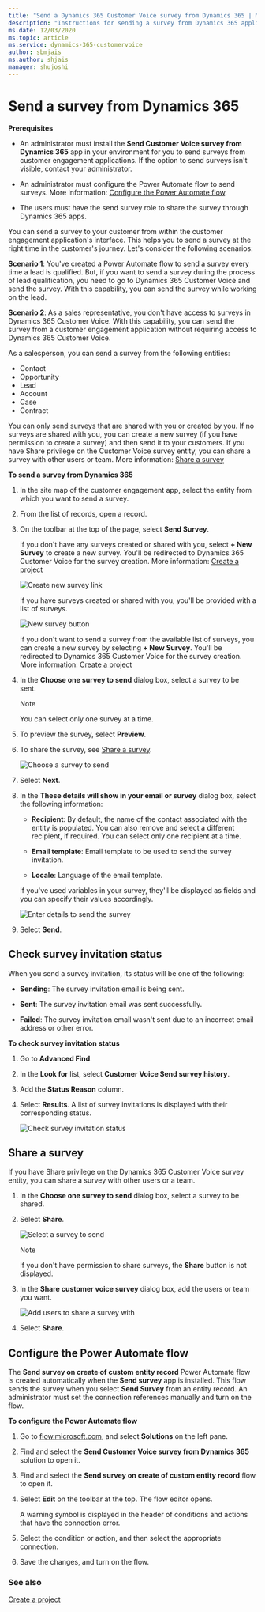```yaml
---
title: "Send a Dynamics 365 Customer Voice survey from Dynamics 365 | MicrosoftDocs"
description: "Instructions for sending a survey from Dynamics 365 applications"
ms.date: 12/03/2020
ms.topic: article
ms.service: dynamics-365-customervoice
author: sbmjais
ms.author: shjais
manager: shujoshi
---
```


# Send a survey from Dynamics 365
<!--markdownlint-disable MD036-->
**Prerequisites**

- An administrator must install the **Send Customer Voice survey from Dynamics 365** app in your environment for you to send surveys from customer engagement applications. If the option to send surveys isn't visible, contact your administrator.

- An administrator must configure the Power Automate flow to send surveys. More information: [Configure the Power Automate flow](#configure-the-power-automate-flow).

- The users must have the send survey role to share the survey through Dynamics 365 apps.

You can send a survey to your customer from within the customer engagement application's interface. This helps you to send a survey at the right time in the customer's journey. Let's consider the following scenarios:

**Scenario 1**: You've created a Power Automate flow to send a survey every time a lead is qualified. But, if you want to send a survey during the process of lead qualification, you need to go to Dynamics 365 Customer Voice and send the survey. With this capability, you can send the survey while working on the lead.

**Scenario 2**: As a sales representative, you don't have access to surveys in Dynamics 365 Customer Voice. With this capability, you can send the survey from a customer engagement application without requiring access to Dynamics 365 Customer Voice.

As a salesperson, you can send a survey from the following entities:

-   Contact
-   Opportunity
-   Lead
-   Account
-   Case
-   Contract

You can only send surveys that are shared with you or created by you. If no surveys are shared with you, you can create a new survey (if you have permission to create a survey) and then send it to your customers. If you have Share privilege on the Customer Voice survey entity, you can share a survey with other users or team. More information: [Share a survey](#share-a-survey)

**To send a survey from Dynamics 365**

1.  In the site map of the customer engagement app, select the entity from which you want to send a survey.

2.  From the list of records, open a record.

3.  On the toolbar at the top of the page, select **Send Survey**.

    If you don't have any surveys created or shared with you, select **+ New Survey** to create a new survey. You'll be redirected to Dynamics 365 Customer Voice for the survey creation. More information: [Create a project](create-project.md)

    ![Create new survey link](media/d365-create-new-survey.png "Create new survey link")

    If you have surveys created or shared with you, you'll be provided with a list of surveys.

    ![New survey button](media/d365-new-survey-button.png "New survey button")

    If you don't want to send a survey from the available list of surveys, you can create a new survey by selecting **+ New Survey**. You'll be redirected to Dynamics 365 Customer Voice for the survey creation. More information: [Create a project](create-project.md)

4.  In the **Choose one survey to send** dialog box, select a survey to be sent.

    > [!NOTE]
    > You can select only one survey at a time.

5.  To preview the survey, select **Preview**.

6.  To share the survey, see [Share a survey](#share-a-survey).

    ![Choose a survey to send](media/d365-choose-survey.png "Choose a survey to send")

7.  Select **Next**.

8.  In the **These details will show in your email or survey** dialog box, select the following information:

    - **Recipient**: By default, the name of the contact associated with the entity is populated. You can also remove and select a different recipient, if required. You can select only one recipient at a time.

    - **Email template**: Email template to be used to send the survey invitation.

    - **Locale**: Language of the email template.

    If you've used variables in your survey, they'll be displayed as fields and you can specify their values accordingly.

    ![Enter details to send the survey](media/d365-enter-details.png "Enter details to send the survey")

9.  Select **Send**.

## Check survey invitation status

When you send a survey invitation, its status will be one of the following:

- **Sending**: The survey invitation email is being sent.

- **Sent**: The survey invitation email was sent successfully.

- **Failed**: The survey invitation email wasn't sent due to an incorrect email address or other error.

**To check survey invitation status**

1.  Go to **Advanced Find**.

2.  In the **Look for** list, select **Customer Voice Send survey history**.

3.  Add the **Status Reason** column.

4.  Select **Results**. A list of survey invitations is displayed with their corresponding status.

    ![Check survey invitation status](media/d365-check-survey-invite-status.png "Check survey invitation status")

## Share a survey

If you have Share privilege on the Dynamics 365 Customer Voice survey entity, you can share a survey with other users or a team.

1.  In the **Choose one survey to send** dialog box, select a survey to be shared.

2.  Select **Share**.

    ![Select a survey to send](media/d365-choose-survey.png "Select a survey to send")

    > [!NOTE]
    > If you don't have permission to share surveys, the **Share** button is not displayed.

3.  In the **Share customer voice survey** dialog box, add the users or team you want.

    ![Add users to share a survey with](media/d365-add-users-share-survey.png "Add users to share a survey with")

4.  Select **Share**.

## Configure the Power Automate flow

The **Send survey on create of custom entity record** Power Automate flow is created automatically when the **Send survey** app is installed. This flow sends the survey when you select **Send Survey** from an entity record. An administrator must set the connection references manually and turn on the flow.

**To configure the Power Automate flow**
<!--markdownlint-enable MD036-->
1.  Go to [flow.microsoft.com](https://flow.microsoft.com/), and select **Solutions** on the left pane.

2.  Find and select the **Send Customer Voice survey from Dynamics 365** solution to open it.

3.  Find and select the **Send survey on create of custom entity record** flow to open it.

4.  Select **Edit** on the toolbar at the top. The flow editor opens.

    A warning symbol is displayed in the header of conditions and actions that have the connection error.

3.  Select the condition or action, and then select the appropriate connection.

4.  Save the changes, and turn on the flow.

### See also

[Create a project](create-project.md)
